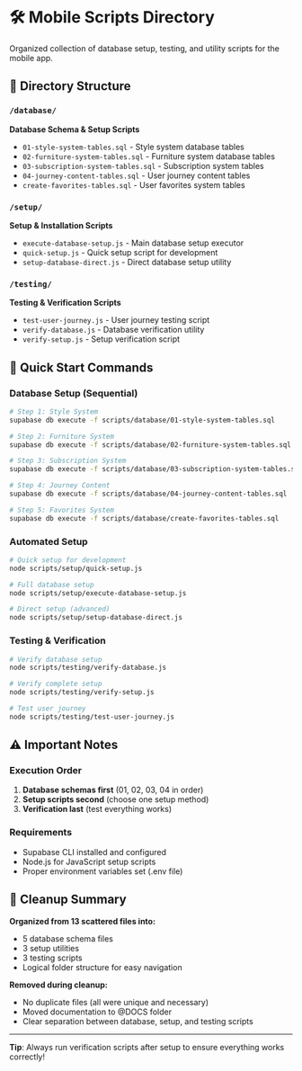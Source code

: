 # 🛠️ Mobile Scripts Directory

Organized collection of database setup, testing, and utility scripts for the mobile app.

## 📁 Directory Structure

### `/database/`
**Database Schema & Setup Scripts**
- `01-style-system-tables.sql` - Style system database tables
- `02-furniture-system-tables.sql` - Furniture system database tables  
- `03-subscription-system-tables.sql` - Subscription system tables
- `04-journey-content-tables.sql` - User journey content tables
- `create-favorites-tables.sql` - User favorites system tables

### `/setup/`
**Setup & Installation Scripts**
- `execute-database-setup.js` - Main database setup executor
- `quick-setup.js` - Quick setup script for development
- `setup-database-direct.js` - Direct database setup utility

### `/testing/`
**Testing & Verification Scripts**
- `test-user-journey.js` - User journey testing script
- `verify-database.js` - Database verification utility
- `verify-setup.js` - Setup verification script

## 🎯 Quick Start Commands

### Database Setup (Sequential)
```bash
# Step 1: Style System
supabase db execute -f scripts/database/01-style-system-tables.sql

# Step 2: Furniture System  
supabase db execute -f scripts/database/02-furniture-system-tables.sql

# Step 3: Subscription System
supabase db execute -f scripts/database/03-subscription-system-tables.sql

# Step 4: Journey Content
supabase db execute -f scripts/database/04-journey-content-tables.sql

# Step 5: Favorites System
supabase db execute -f scripts/database/create-favorites-tables.sql
```

### Automated Setup
```bash
# Quick setup for development
node scripts/setup/quick-setup.js

# Full database setup
node scripts/setup/execute-database-setup.js

# Direct setup (advanced)
node scripts/setup/setup-database-direct.js
```

### Testing & Verification
```bash
# Verify database setup
node scripts/testing/verify-database.js

# Verify complete setup
node scripts/testing/verify-setup.js

# Test user journey
node scripts/testing/test-user-journey.js
```

## ⚠️ Important Notes

### Execution Order
1. **Database schemas first** (01, 02, 03, 04 in order)
2. **Setup scripts second** (choose one setup method)
3. **Verification last** (test everything works)

### Requirements
- Supabase CLI installed and configured
- Node.js for JavaScript setup scripts
- Proper environment variables set (.env file)

## 🧹 Cleanup Summary

**Organized from 13 scattered files into:**
- 5 database schema files
- 3 setup utilities  
- 3 testing scripts
- Logical folder structure for easy navigation

**Removed during cleanup:**
- No duplicate files (all were unique and necessary)
- Moved documentation to @DOCS folder
- Clear separation between database, setup, and testing scripts

---
**Tip**: Always run verification scripts after setup to ensure everything works correctly!
